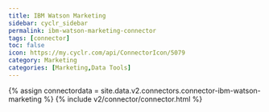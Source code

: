 ```yaml
---
title: IBM Watson Marketing
sidebar: cyclr_sidebar
permalink: ibm-watson-marketing-connector
tags: [connector]
toc: false
icon: https://my.cyclr.com/api/ConnectorIcon/5079
category: Marketing
categories: [Marketing,Data Tools]
---
```

{% assign connectordata = site.data.v2.connectors.connector-ibm-watson-marketing %}
{% include v2/connector/connector.html %}	